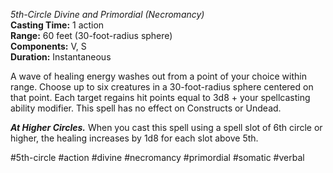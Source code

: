 *5th-Circle Divine and Primordial (Necromancy)*    
**Casting Time:** 1 action    
**Range:** 60 feet (30-foot-radius sphere)  
**Components:** V, S  
**Duration:** Instantaneous

A wave of healing energy washes out from a point of your choice within range. Choose up to six creatures in a 30-foot-radius sphere centered on that point. Each target regains hit points equal to 3d8 + your spellcasting ability modifier. This spell has no effect on Constructs or Undead.

***At Higher Circles.*** When you cast this spell using a spell slot of 6th circle or higher, the healing increases by 1d8 for each slot above 5th.

#5th-circle #action #divine #necromancy #primordial #somatic #verbal
